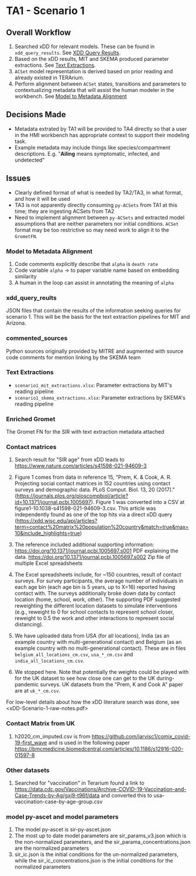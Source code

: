 # TA1 - Scenario 1

## Overall Workflow

1. Searched xDD for relevant models. These can be found in `xdd_query_results`. See [XDD Query Results](#xdd_query_results).
2. Based on the xDD results, MIT and SKEMA produced parameter extractions. See [Text Extractions](#text-extractions).
3. `ACSet` model representation is derived based on prior reading and already existed in TERArium.
4. Perform alignment between `ACSet` states, transitions and parameters to contextualizing metadata that will assist the human modeler in the workbench. See [Model to Metadata Alignment](#model-to-metadata-alignment)

## Decisions Made

* Metadata extrated by TA1 will be provided to TA4 directly so that a user in the HMI workbench has appropriate context to support their modeling task. 
* Example metadata may include things like species/compartment descriptions. E.g. "**Ailing** means symptomatic, infected, and undetected"

## Issues

* Clearly defined format of what is needed by TA2/TA3, in what format, and how it will be used
* TA3 is not apparently directly consuming `py-ACSets` from TA1 at this time; they are ingesting ACSets from TA2
* Need to implement alignment between `py-ACSets` and extracted model assumptions that are neither parameters nor initial conditions. `ACSet` format may be too restrictive so may need work to align it to the `GrometFN`.

### Model to Metadata Alignment
1. Code comments explicitly describe that `alpha` is `death rate`
2. Code variable `alpha` -> to paper variable name based on embedding similarity
3. A human in the loop can assist in annotating the meaning of `alpha`

### xdd_query_reults

 JSON files that contain the results of the information seeking queries for scenario 1. This will be the basis for the text extraction pipelines for MIT and Arizona.

### commented_sources

Python sources originally provided by MITRE and augmented with source code comments for mention linking by the SKEMA team

### Text Extractions
- `scenario1_mit_extractions.xlsx`: Parameter extractions by MIT's reading pipeline
- `scenario1_skema_extractions.xlsx`: Parameter extractions by SKEMA's reading pipeline

### Enriched Gromet
The Gromet FN for the SIR with text extraction metadata attached

### Contact matrices

1. Search result for "SIR age" from xDD leads to https://www.nature.com/articles/s41598-021-94609-3 

2. Figure 1 comes from data in reference 15, "Prem, K. & Cook, A. R. Projecting social contact matrices in 152 countries using contact surveys and demographic data. PLoS Comput. Biol. 13, 20 (2017)." (https://journals.plos.org/ploscompbiol/article?id=10.1371/journal.pcbi.1005697). Figure 1 was converted into a CSV at figure1-10.1038-s41598-021-94609-3.csv. This article was independently found as one of the top hits via a direct xDD query (https://xdd.wisc.edu/api/articles?term=contact%20matrix%20population%20country&match=true&max=10&include_highlights=true)

3. The reference included additional supporting information: 
https://doi.org/10.1371/journal.pcbi.1005697.s001 PDF explaining the data.
https://doi.org/10.1371/journal.pcbi.1005697.s002 Zip file of multiple Excel spreadsheets

4. The Excel spreadsheets include, for ~150 countries, result of contact surveys.  For survey participants, the average number of individuals in each age bin (each age bin is 5 years, up to X=16) reported having contact with. The surveys additionally broke down data by contact location (home, school, work, other). The supporting PDF suggested reweighting the different location datasets to simulate interventions (e.g., reweight to 0 for school contacts to represent school closer, reweight to 0.5 the work and other interactions to represent social distancing).

5. We have uploaded data from USA (for all locations), India (as an example country with
   multi-generational contact) and Belgium (as an example country with no multi-generational contact). These are in files `belgium_all_locations_cm.csv`, `usa_*_cm.csv` and `india_all_locations_cm.csv`.

6. We stopped here.  Note that potentially the weights could be played with for the UK dataset to see how close one can get to the UK during-pandemic surveys. UK datasets from the "Prem, K and Cook A" paper are at `uk_*_cm.csv`.

For low-level details about how the xDD literature search was done, see <xDD-Scenario-1-raw-notes.pdf>

### Contact Matrix from UK

1. h2020_cm_imputed.csv is from https://github.com/jarvisc1/comix_covid-19-first_wave and is used in
the following paper https://bmcmedicine.biomedcentral.com/articles/10.1186/s12916-020-01597-8

### Other datasets

1. Searched for "vaccination" in Terarium found a link to
   https://data.cdc.gov/Vaccinations/Archive-COVID-19-Vaccination-and-Case-Trends-by-Ag/gxj9-t96f/data
  and converted this to usa-vaccination-case-by-age-group.csv 


### model py-ascet and model parameters

1. The model py-ascet is sir-py-ascet.json
2. The most up to date model parameters are sir_params_v3.json which is the non-normalized parameters, and the sir_parama_concentrations.json are the normalized parameters
3. sir_ic.json is the initial conditions for the un-normalized parameters, while the sir_ic_concentrations.json is the initial conditions for the normalized parameters
